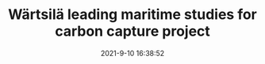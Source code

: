 ---
"title": "Wärtsilä leading maritime studies for carbon capture project"
"date": "2021-9-10 16:38:52"
"feed_name": "OFFSHOREMAG"
"feed_website": "https://www.offshore-mag.com/"
"feed_rss": "https://www.offshore-mag.com/__rss/website-scheduled-content.xml?input=%7B%22sectionAlias%22%3A%22home%22%7D"
"link": "https://www.offshore-mag.com/rigs-vessels/article/14210118/wrtsil-leading-maritime-studies-for-carbon-capture-project"
"file": "_posts/2021-9-10-16-38-52_OFFSHOREMAG_76d08a0a34facd91ed192894fa5e80ffc2a9a2ab.md"
"accident": "0"
"drilling": "0"
---